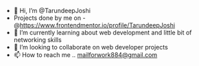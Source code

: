 - 👋 Hi, I’m @TarundeepJoshi
- Projects done by me on - @https://www.frontendmentor.io/profile/TarundeepJoshi
- 🌱 I’m currently learning about web development and little bit of networking skills
- 💞️ I’m looking to collaborate on web developer projects
- 📫 How to reach me .. mailforwork884@gmail.com 

<!---
TarundeepJoshi/TarundeepJoshi is a ✨ special ✨ repository because its `README.md` (this file) appears on your GitHub profile.
You can click the Preview link to take a look at your changes.
--->
